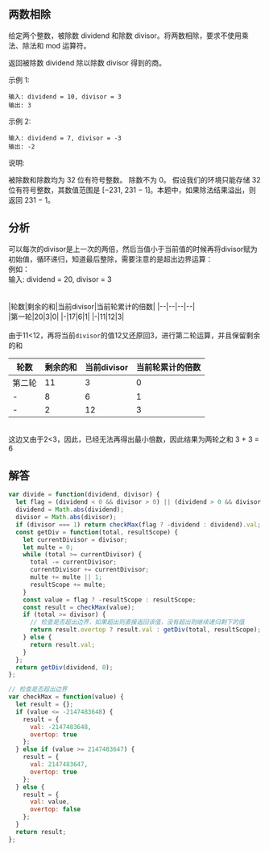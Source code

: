 ## 两数相除

给定两个整数，被除数 dividend 和除数 divisor。将两数相除，要求不使用乘法、除法和 mod 运算符。

返回被除数 dividend 除以除数 divisor 得到的商。

示例 1:

```
输入: dividend = 10, divisor = 3
输出: 3
```

示例 2:

```
输入: dividend = 7, divisor = -3
输出: -2
```

说明:

被除数和除数均为 32 位有符号整数。
除数不为 0。
假设我们的环境只能存储 32 位有符号整数，其数值范围是 [−231, 231 − 1]。本题中，如果除法结果溢出，则返回 231 − 1。

## 分析
可以每次的divisor是上一次的两倍，然后当值小于当前值的时候再将divisor赋为初始值，循环递归，知道最后整除，需要注意的是超出边界运算：  
例如：  
输入: dividend = 20, divisor = 3  
<br/>  
|轮数|剩余的和|当前divisor|当前轮累计的倍数|
|--|--|--|--|  
|第一轮|20|3|0|
|-|17|6|1|
|-|11|12|3|  
<br/>
由于11<12，再将当前`divisor`的值12又还原回3，进行第二轮运算，并且保留剩余的和  

|轮数|剩余的和|当前divisor|当前轮累计的倍数| 
|--|--|--|--|  
|第二轮|11|3|0|
|-|8|6|1|
|-|2|12|3|  
<br/>
这边又由于2<3，因此，已经无法再得出最小倍数，因此结果为两轮之和 3 + 3 = 6

## 解答

```javascript
var divide = function(dividend, divisor) {
  let flag = (dividend < 0 && divisor > 0) || (dividend > 0 && divisor < 0);
  dividend = Math.abs(dividend);
  divisor = Math.abs(divisor);
  if (divisor === 1) return checkMax(flag ? -dividend : dividend).val;
  const getDiv = function(total, resultScope) {
    let currentDivisor = divisor;
    let multe = 0;
    while (total >= currentDivisor) {
      total -= currentDivisor;
      currentDivisor += currentDivisor;
      multe += multe || 1;
      resultScope += multe;
    }
    const value = flag ? -resultScope : resultScope;
    const result = checkMax(value);
    if (total >= divisor) {
      // 检查是否超出边界，如果超出则直接返回该值，没有超出则继续递归剩下的值
      return result.overtop ? result.val : getDiv(total, resultScope);
    } else {
      return result.val;
    }
  };
  return getDiv(dividend, 0);
};

// 检查是否超出边界
var checkMax = function(value) {
  let result = {};
  if (value <= -2147483648) {
    result = {
      val: -2147483648,
      overtop: true
    };
  } else if (value >= 2147483647) {
    result = {
      val: 2147483647,
      overtop: true
    };
  } else {
    result = {
      val: value,
      overtop: false
    };
  }
  return result;
};
```
